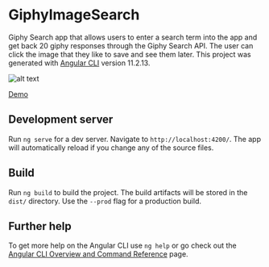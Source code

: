 # GiphyImageSearch
Giphy Search app that allows users to enter a search term into the app and get back 20 giphy responses through the Giphy Search API. The user can click the image that they like to save and see them later. This project was generated with [Angular CLI](https://github.com/angular/angular-cli) version 11.2.13.

![alt text](https://github.com/nduytu87/giphy-search/blob/main/src/assets/img/giphy-image-search.gif "Giphy Image Search")

[Demo](https://giphy-image-search.netlify.app/search)

## Development server

Run `ng serve` for a dev server. Navigate to `http://localhost:4200/`. The app will automatically reload if you change any of the source files.

## Build

Run `ng build` to build the project. The build artifacts will be stored in the `dist/` directory. Use the `--prod` flag for a production build.

## Further help

To get more help on the Angular CLI use `ng help` or go check out the [Angular CLI Overview and Command Reference](https://angular.io/cli) page.
